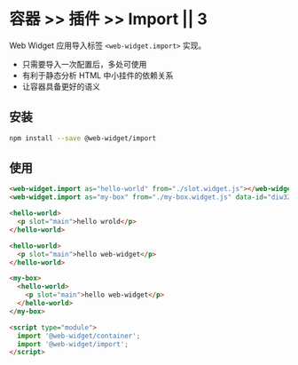 # 容器 >> 插件 >> Import || 3

Web Widget 应用导入标签 `<web-widget.import>` 实现。

* 只需要导入一次配置后，多处可使用
* 有利于静态分析 HTML 中小挂件的依赖关系
* 让容器具备更好的语义

## 安装

```bash
npm install --save @web-widget/import
```

## 使用

```html
<web-widget.import as="hello-world" from="./slot.widget.js"></web-widget.import>
<web-widget.import as="my-box" from="./my-box.widget.js" data-id="diw32H"></web-widget.import>

<hello-world>
  <p slot="main">hello wrold</p>
</hello-world>

<hello-world>
  <p slot="main">hello web-widget</p>
</hello-world>

<my-box>
  <hello-world>
    <p slot="main">hello web-widget</p>
  </hello-world>
</my-box>

<script type="module">
  import '@web-widget/container';
  import '@web-widget/import';
</script>
```